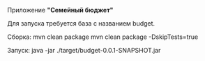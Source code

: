Приложение **"Семейный бюджет"**

Для запуска требуется база с названием budget.

Сборка:
mvn clean package
mvn clean package -DskipTests=true

Запуск:
java -jar ./target/budget-0.0.1-SNAPSHOT.jar